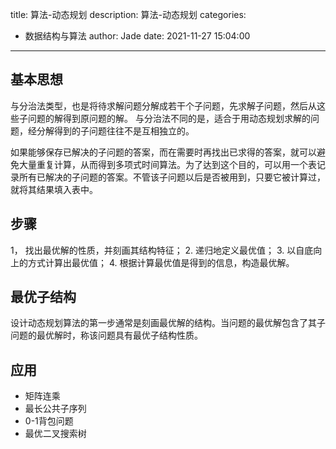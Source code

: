 title: 算法-动态规划
description: 算法-动态规划
categories:
  - 数据结构与算法
author: Jade
date: 2021-11-27 15:04:00
---

## 基本思想
与分治法类型，也是将待求解问题分解成若干个子问题，先求解子问题，然后从这些子问题的解得到原问题的解。
与分治法不同的是，适合于用动态规划求解的问题，经分解得到的子问题往往不是互相独立的。

如果能够保存已解决的子问题的答案，而在需要时再找出已求得的答案，就可以避免大量重复计算，从而得到多项式时间算法。为了达到这个目的，可以用一个表记录所有已解决的子问题的答案。不管该子问题以后是否被用到，只要它被计算过，就将其结果填入表中。

## 步骤
1， 找出最优解的性质，并刻画其结构特征；
2. 递归地定义最优值；
3. 以自底向上的方式计算出最优值；
4. 根据计算最优值是得到的信息，构造最优解。

## 最优子结构
设计动态规划算法的第一步通常是刻画最优解的结构。当问题的最优解包含了其子问题的最优解时，称该问题具有最优子结构性质。

## 应用
- 矩阵连乘
- 最长公共子序列
- 0-1背包问题
- 最优二叉搜索树
